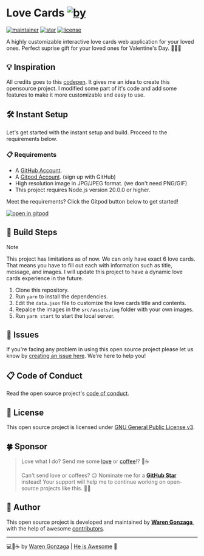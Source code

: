 # Love Cards [![by](https://img.shields.io/badge/by-Waren%20Gonzaga-fe59ae.svg?longCache=true&labelColor=181717&style=flat-square)](https://warengonzaga.com)

[![maintainer](https://img.shields.io/badge/maintainer-Waren%20Gonzaga-016eea.svg?logo=github&labelColor=181717&longCache=true&style=flat-square)](https://warengonzaga.com) [![star](https://img.shields.io/github/stars/warengonzaga/love-cards.svg?&logo=github&labelColor=181717&color=yellow&style=flat-square)](https://github.com/warengonzaga/love-cards/stargazers) [![license](https://img.shields.io/github/license/warengonzaga/love-cards.svg?&logo=github&labelColor=181717&style=flat-square)](https://github.com/warengonzaga/love-cards/blob/main/license)

<!-- [![release](https://img.shields.io/github/release/warengonzaga/love-cards.svg?logo=github&labelColor=181717&color=green&style=flat-square)](https://github.com/warengonzaga/love-cards/releases) -->

A highly customizable interactive love cards web application for your loved ones. Perfect suprise gift for your loved ones for Valentine's Day. 🌷💘💌

## 💡 Inspiration

All credits goes to this [codepen](https://codepen.io/noirsociety/pen/ZEwLGXB). It gives me an idea to create this opensource project. I modified some part of it's code and add some features to make it more customizable and easy to use.

## 🛠️ Instant Setup

Let's get started with the instant setup and build. Proceed to the requirements below.

### 📋 Requirements

- A [GitHub Account](https://github.com/signup).
- A [Gitpod Account](https://gitpod.io). (sign up with GitHub)
- High resolution image in JPG/JPEG format. (we don't need PNG/GIF)
- This project requires Node.js version 20.0.0 or higher.

Meet the requirements? Click the Gitpod button below to get started!

[![open in gitpod](https://gitpod.io/button/open-in-gitpod.svg)](https://gitpod.io/#github.com/warengonzaga/love-cards)

## 🔨 Build Steps

> [!NOTE]  
> This project has limitations as of now. We can only have exact 6 love cards. That means you have to fill out each with information such as title, message, and images. I will update this project to have a dynamic love cards experience in the future.

1. Clone this repository.
2. Run `yarn` to install the dependencies.
3. Edit the `data.json` file to customize the love cards title and contents.
4. Repalce the images in the `src/assets/img` folder with your own images.
5. Run `yarn start` to start the local server.

## 🐛 Issues

If you're facing any problem in using this open source project please let us know by [creating an issue here](https://github.com/warengonzaga/love-cards/issues/new). We're here to help you!

## 📋 Code of Conduct

Read the open source project's [code of conduct](./code_of_conduct.md).

## 📃 License

This open source project is licensed under [GNU General Public License v3](https://opensource.org/licenses/GPL-3.0).

## 🍀 Sponsor

> Love what I do? Send me some [love](https://github.com/sponsors/warengonzaga) or [coffee](https://buymeacoff.ee/warengonzaga)!? 💖☕
>
> Can't send love or coffees? 😥 Nominate me for a **[GitHub Star](https://stars.github.com/nominate)** instead!
> Your support will help me to continue working on open-source projects like this. 🙏😇

## 📝 Author

This open source project is developed and maintained by **[Waren Gonzaga](https://github.com/warengonzaga)**, with the help of awesome [contributors](https://github.com/warengonzaga/love-cards/graphs/contributors).

<!-- [![contributors](https://contrib.rocks/image?repo=warengonzaga/love-cards)](https://github.com/warengonzaga/love-cards/graphs/contributors) -->

---

💻💖☕ by [Waren Gonzaga](https://warengonzaga.com) | [He is Awesome](https://www.youtube.com/watch?v=HHrxS4diLew&t=44s) 🙏
